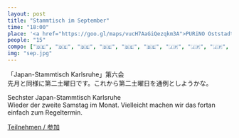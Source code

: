 ```yaml
---
layout: post
title: "Stammtisch im September"
time: "18:00"
place: '<a href="https://goo.gl/maps/vucH7AaGiQezqkm3A">PURiNO Oststadt</a>'
people: "15"
compo: ["🇩🇪", "🇩🇪", "🇩🇪", "🇩🇪", "🇩🇪", "🇩🇪", "🇯🇵", "🇯🇵", "🇯🇵", "🇯🇵", "🇯🇵", "🇯🇵", "🇯🇵", "🇯🇵", "🇰🇷"]
img: "sep.jpg"
---
```


「Japan-Stammtisch Karlsruhe」第六会  
先月と同様に第二土曜日です。これから第二土曜日を通例としようかな。

Sechster Japan-Stammtisch Karlsruhe  
Wieder der zweite Samstag im Monat. Vielleicht machen wir das fortan einfach zum Regeltermin.

[Teilnehmen / 参加](https://terminplaner4.dfn.de/ALiEIqDfGEdwf5k9)

